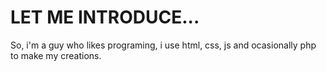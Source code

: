 # LET ME INTRODUCE...
So, i'm a guy who likes programing, i use html, css, js and ocasionally php to make my creations.
